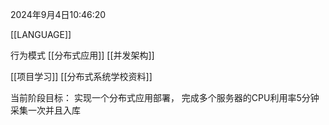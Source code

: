 2024年9月4日10:46:20

[[LANGUAGE]]

行为模式
[[分布式应用]]
[[并发架构]]

[[项目学习]]
[[分布式系统学校资料]]

当前阶段目标：
实现一个分布式应用部署，
完成多个服务器的CPU利用率5分钟采集一次并且入库

